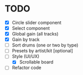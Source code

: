 # TODO

- [x] Circle slider component
- [x] Select component
- [x] Global gain (all tracks)
- [x] Gain by track
- [ ] Sort drums (one or two by type)
- [ ] Presets by artist/kit [optional]
- [ ] Style (UI/UX)
  - [x] Scrollable board
- [ ] Refactor code
